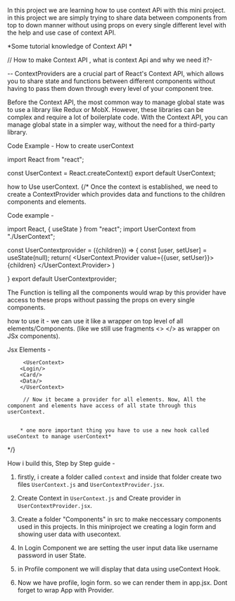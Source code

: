   In this project we are learning how to use context APi with this mini project. in this project we are simply trying to share data between components from top to down manner without using props on every single different level with the help and use case of context API.  

*Some tutorial knowledge of Context API *

// How to make Context API , what is context Api  and why we need it?- 

-- ContextProviders are a crucial part of React's Context API, which allows you to share state and functions between different components without having to pass them down through every level of your component tree. 

Before the Context API, the most common way to manage global state was to use a library like Redux or MobX. However, these libraries can be complex and require a lot of boilerplate code. With the Context API, you can manage global state in a simpler way, without the need for a third-party library.


Code Example - How to create userContext

import React from "react";

const UserContext = React.createContext() 
export default UserContext; 

how to Use userContext. 
{/*
 Once the context is established, we need to create a ContextProvider which provides data and functions to the children components and elements. 

 Code example - 

 import React, { useState } from "react";
 import UserContext from "./UserContext";

const UserContextprovider = ({children}) => {
    const [user, setUser] = useState(null);
    return(
        <UserContext.Provider value={{user, setUser}}>
        {children}
        </UserContext.Provider>
    )

}
export default UserContextprovider;


The Function is telling all the components would wrap by this provider have access to these props without passing the props on every single components.
 
 
how to use it - we can use it like a wrapper  on top level of all elements/Components.  (like we still use fragments <> </>  as wrapper on JSx components).

Jsx Elements - 

         <UserContext>    
        <Login/>
        <Card/>
        <Data/>
        </UserContext>

         // Now it became a provider for all elements. Now, All the component and elements have access of all state through this userContext.


        * one more important thing you have to use a new hook called useContext to manage userContext*

 */}


How i build this, Step by Step guide - 

1. firstly, i create a folder  called `context` and inside that folder create two files `UserContext.js` and `UserContextProvider.jsx`.

2. Create Context in `UserContext.js` and Create provider in `UserContextProvider.jsx`. 

3. Create a folder "Components" in src to make neccessary components used in this projects. In this miniproject we creating a login form and showing user data with usecontext. 

4. In Login Component we are setting the user input data like username password in user State. 

5. in Profile component we will display that data using useContext Hook. 

6. Now we have profile, login form. so we can render them in app.jsx. Dont  forget to wrap App with Provider.